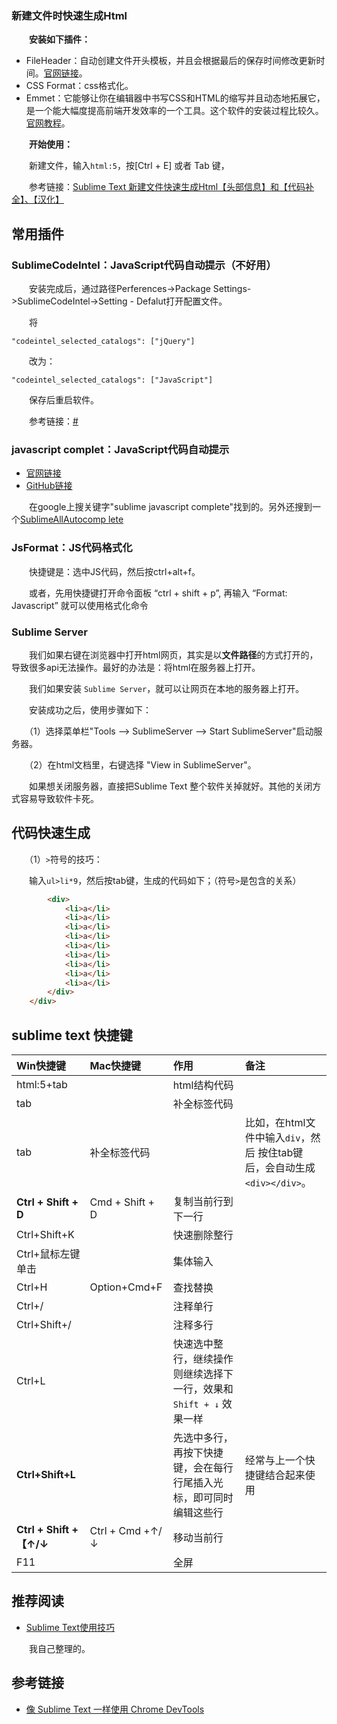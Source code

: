 ### 新建文件时快速生成Html

　　**安装如下插件：**

- FileHeader：自动创建文件开头模板，并且会根据最后的保存时间修改更新时间。[官网链接](https://github.com/shiyanhui/FileHeader)。
- CSS Format：css格式化。
- Emmet：它能够让你在编辑器中书写CSS和HTML的缩写并且动态地拓展它，是一个能大幅度提高前端开发效率的一个工具。这个软件的安装过程比较久。[官网教程](http://docs.emmet.io/)。

　　**开始使用：**

　　新建文件，输入`html:5`，按[Ctrl + E] 或者 Tab 键，

　　参考链接：[Sublime Text 新建文件快速生成Html【头部信息】和【代码补全】、【汉化】](http://www.jianshu.com/p/f44e91bf9dfb)

## 常用插件

### SublimeCodeIntel：JavaScript代码自动提示（不好用）

　　安装完成后，通过路径Perferences->Package Settings->SublimeCodeIntel->Setting - Defalut打开配置文件。

　　将

```
"codeintel_selected_catalogs": ["jQuery"]

```

　　改为：

```
"codeintel_selected_catalogs": ["JavaScript"]
```

　　保存后重启软件。

　　参考链接：[#](http://blog.csdn.net/hehexiaoxia/article/details/54134756)

### javascript complet：JavaScript代码自动提示

- [官网链接](https://packagecontrol.io/packages/JavaScript%20Completions)
- [GitHub链接](https://github.com/pichillilorenzo/JavaScript-Completions)

　　在google上搜关键字"sublime javascript complete"找到的。另外还搜到一个[SublimeAllAutocomp lete](https://github.com/alienhard/SublimeAllAutocomplete)

### JsFormat：JS代码格式化

　　快捷键是：选中JS代码，然后按ctrl+alt+f。

　　或者，先用快捷键打开命令面板 “ctrl + shift + p”, 再输入 “Format: Javascript” 就可以使用格式化命令

### Sublime Server

　　我们如果右键在浏览器中打开html网页，其实是以**文件路径**的方式打开的，导致很多api无法操作。最好的办法是：将html在服务器上打开。

　　我们如果安装 `Sublime Server`，就可以让网页在本地的服务器上打开。

　　安装成功之后，使用步骤如下：

　　（1）选择菜单栏"Tools --> SublimeServer --> Start SublimeServer"启动服务器。

　　（2）在html文档里，右键选择 "View in SublimeServer"。

　　如果想关闭服务器，直接把Sublime Text 整个软件关掉就好。其他的关闭方式容易导致软件卡死。

## 代码快速生成

　　（1）`>`符号的技巧：

　　输入`ul>li*9`，然后按tab键，生成的代码如下；（符号`>`是包含的关系）

```html
        <div>
            <li>a</li>
            <li>a</li>
            <li>a</li>
            <li>a</li>
            <li>a</li>
            <li>a</li>
            <li>a</li>
            <li>a</li>
            <li>a</li>
        </div>
    </div>
```

## sublime text 快捷键

| Win快捷键                 | Mac快捷键         | 作用                                                                 | 备注                                                                     |
| :------------------------ | :---------------- | :------------------------------------------------------------------- | :----------------------------------------------------------------------- |
| html:5+tab                |                   | html结构代码                                                         |                                                                          |
| tab                       |                   | 补全标签代码                                                         |                                                                          |
| tab                       | 补全标签代码      |                                                                      | 比如，在html文件中输入`div`，然后	按住tab键后，会自动生成`<div></div>`。 |
| **Ctrl + Shift + D**      | Cmd + Shift + D   | 复制当前行到下一行                                                   |                                                                          |
| Ctrl+Shift+K              |                   | 快速删除整行                                                         |                                                                          |
| Ctrl+鼠标左键单击         |                   | 集体输入                                                             |                                                                          |
| Ctrl+H                    | Option+Cmd+F      | 查找替换                                                             |                                                                          |
| Ctrl+/                    |                   | 注释单行                                                             |                                                                          |
| Ctrl+Shift+/              |                   | 注释多行                                                             |                                                                          |
| Ctrl+L                    |                   | 快速选中整行，继续操作则继续选择下一行，效果和 `Shift + ↓` 效果一样 |                                                                          |
| **Ctrl+Shift+L**          |                   | 先选中多行，再按下快捷键，会在每行行尾插入光标，即可同时编辑这些行   | 经常与上一个快捷键结合起来使用                                           |
| **Ctrl + Shift +【↑/↓** | Ctrl + Cmd +↑/↓ | 移动当前行                                                           |                                                                          |
| F11                       |                   | 全屏                                                                 |                                                                          |

## 推荐阅读

- [Sublime Text使用技巧](https://github.com/smyhvae/tools/blob/master/01-%E4%B8%AA%E4%BA%BA%E6%95%B4%E7%90%86/Sublime%20Text%E4%BD%BF%E7%94%A8%E6%8A%80%E5%B7%A7.md)

　　我自己整理的。

## 参考链接

- [像 Sublime Text 一样使用 Chrome DevTools](https://chinagdg.org/2015/12/%E5%83%8F-sublime-text-%E4%B8%80%E6%A0%B7%E4%BD%BF%E7%94%A8-chrome-devtools/)

